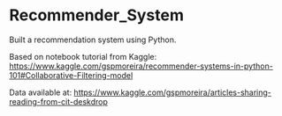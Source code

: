 # Recommender_System
Built a recommendation system using Python. 

Based on notebook tutorial from Kaggle: https://www.kaggle.com/gspmoreira/recommender-systems-in-python-101#Collaborative-Filtering-model

Data available at: https://www.kaggle.com/gspmoreira/articles-sharing-reading-from-cit-deskdrop